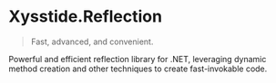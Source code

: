 # Xysstide.Reflection

> Fast, advanced, and convenient.

Powerful and efficient reflection library for .NET, leveraging dynamic method creation and other techniques to create fast-invokable code.

